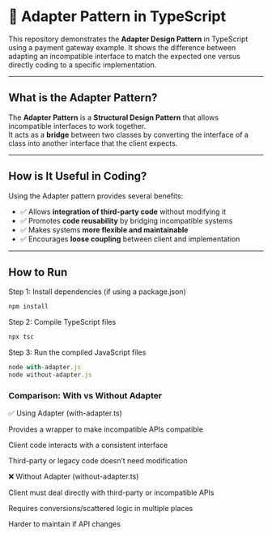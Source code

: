 # 🔌 Adapter Pattern in TypeScript

This repository demonstrates the **Adapter Design Pattern** in TypeScript using a payment gateway example. It shows the difference between adapting an incompatible interface to match the expected one versus directly coding to a specific implementation.

---

## What is the Adapter Pattern?

The **Adapter Pattern** is a **Structural Design Pattern** that allows incompatible interfaces to work together.  
It acts as a **bridge** between two classes by converting the interface of a class into another interface that the client expects.

---

## How is It Useful in Coding?

Using the Adapter pattern provides several benefits:

- ✅ Allows **integration of third-party code** without modifying it  
- ✅ Promotes **code reusability** by bridging incompatible systems  
- ✅ Makes systems **more flexible and maintainable**  
- ✅ Encourages **loose coupling** between client and implementation  

---
## How to Run

 Step 1: Install dependencies (if using a package.json)
```typescript
npm install
```
 Step 2: Compile TypeScript files
```typescript
npx tsc
```
 Step 3: Run the compiled JavaScript files

```typescript
node with-adapter.js
node without-adapter.js
```
### Comparison: With vs Without Adapter

✅ Using Adapter (with-adapter.ts)

Provides a wrapper to make incompatible APIs compatible

Client code interacts with a consistent interface

Third-party or legacy code doesn’t need modification

❌ Without Adapter (without-adapter.ts)

Client must deal directly with third-party or incompatible APIs

Requires conversions/scattered logic in multiple places

Harder to maintain if API changes

